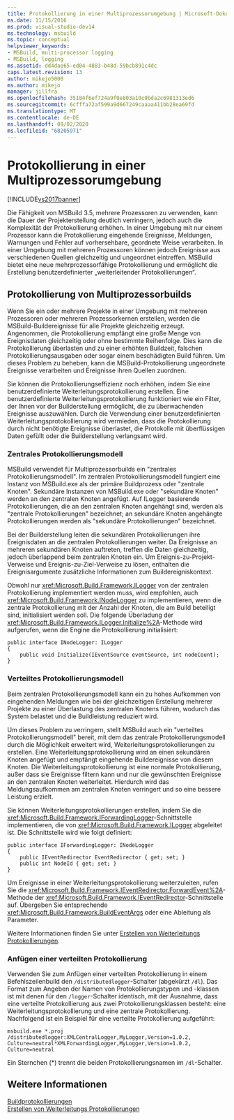 ```yaml
---
title: Protokollierung in einer Multiprozessorumgebung | Microsoft-Dokumentation
ms.date: 11/15/2016
ms.prod: visual-studio-dev14
ms.technology: msbuild
ms.topic: conceptual
helpviewer_keywords:
- MSBuild, multi-processor logging
- MSBuild, logging
ms.assetid: dd4dae65-ed04-4883-b48d-59bcb891c4dc
caps.latest.revision: 13
author: mikejo5000
ms.author: mikejo
manager: jillfra
ms.openlocfilehash: 35184f6ef724a9f0e803a10c9bda2c6981313ed6
ms.sourcegitcommit: 6cfffa72af599a9d667249caaaa411bb28ea69fd
ms.translationtype: MT
ms.contentlocale: de-DE
ms.lasthandoff: 09/02/2020
ms.locfileid: "68205971"
---
```

# <a name="logging-in-a-multi-processor-environment"></a>Protokollierung in einer Multiprozessorumgebung
[!INCLUDE[vs2017banner](../includes/vs2017banner.md)]

Die Fähigkeit von MSBuild 3.5, mehrere Prozessoren zu verwenden, kann die Dauer der Projekterstellung deutlich verringern, jedoch auch die Komplexität der Protokollierung erhöhen. In einer Umgebung mit nur einem Prozessor kann die Protokollierung eingehende Ereignisse, Meldungen, Warnungen und Fehler auf vorhersehbare, geordnete Weise verarbeiten. In einer Umgebung mit mehreren Prozessoren können jedoch Ereignisse aus verschiedenen Quellen gleichzeitig und ungeordnet eintreffen. MSBuild bietet eine neue mehrprozessorfähige Protokollierung und ermöglicht die Erstellung benutzerdefinierter „weiterleitender Protokollierungen“.  
  
## <a name="logging-multiple-processor-builds"></a>Protokollierung von Multiprozessorbuilds  
 Wenn Sie ein oder mehrere Projekte in einer Umgebung mit mehreren Prozessoren oder mehreren Prozessorkernen erstellen, werden die MSBuild-Buildereignisse für alle Projekte gleichzeitig erzeugt. Angenommen, die Protokollierung empfängt eine große Menge von Ereignisdaten gleichzeitig oder ohne bestimmte Reihenfolge. Dies kann die Protokollierung überlasten und zu einer erhöhten Buildzeit, falschen Protokollierungsausgaben oder sogar einem beschädigten Build führen. Um dieses Problem zu beheben, kann die MSBuild-Protokollierung ungeordnete Ereignisse verarbeiten und Ereignisse ihren Quellen zuordnen.  
  
 Sie können die Protokollierungseffizienz noch erhöhen, indem Sie eine benutzerdefinierte Weiterleitungsprotokollierung erstellen. Eine benutzerdefinierte Weiterleitungsprotokollierung funktioniert wie ein Filter, der Ihnen vor der Builderstellung ermöglicht, die zu überwachenden Ereignisse auszuwählen. Durch die Verwendung einer benutzerdefinierten Weiterleitungsprotokollierung wird vermieden, dass die Protokollierung durch nicht benötigte Ereignisse überlastet, die Protokolle mit überflüssigen Daten gefüllt oder die Builderstellung verlangsamt wird.  
  
### <a name="central-logging-model"></a>Zentrales Protokollierungsmodell  
 MSBuild verwendet für Multiprozessorbuilds ein "zentrales Protokollierungsmodell". Im zentralen Protokollierungsmodell fungiert eine Instanz von MSBuild.exe als der primäre Buildprozess oder "zentrale Knoten". Sekundäre Instanzen von MSBuild.exe oder "sekundäre Knoten" werden an den zentralen Knoten angefügt. Auf ILogger basierende Protokollierungen, die an den zentralen Knoten angehängt sind, werden als "zentrale Protokollierungen" bezeichnet; an sekundäre Knoten angehängte Protokollierungen werden als "sekundäre Protokollierungen" bezeichnet.  
  
 Bei der Builderstellung leiten die sekundären Protokollierungen ihre Ereignisdaten an die zentralen Protokollierungen weiter. Da Ereignisse an mehreren sekundären Knoten auftreten, treffen die Daten gleichzeitig, jedoch überlappend beim zentralen Knoten ein. Um Ereignis-zu-Projekt-Verweise und Ereignis-zu-Ziel-Verweise zu lösen, enthalten die Ereignisargumente zusätzliche Informationen zum Buildereigniskontext.  
  
 Obwohl nur <xref:Microsoft.Build.Framework.ILogger> von der zentralen Protokollierung implementiert werden muss, wird empfohlen, auch <xref:Microsoft.Build.Framework.INodeLogger> zu implementieren, wenn die zentrale Protokollierung mit der Anzahl der Knoten, die am Build beteiligt sind, initialisiert werden soll. Die folgende Überladung der <xref:Microsoft.Build.Framework.ILogger.Initialize%2A>-Methode wird aufgerufen, wenn die Engine die Protokollierung initialisiert:  
  
```  
public interface INodeLogger: ILogger  
{  
    public void Initialize(IEventSource eventSource, int nodeCount);  
}  
```  
  
### <a name="distributed-logging-model"></a>Verteiltes Protokollierungsmodell  
 Beim zentralen Protokollierungsmodell kann ein zu hohes Aufkommen von eingehenden Meldungen wie bei der gleichzeitigen Erstellung mehrerer Projekte zu einer Überlastung des zentralen Knotens führen, wodurch das System belastet und die Buildleistung reduziert wird.  
  
 Um dieses Problem zu verringern, stellt MSBuild auch ein "verteiltes Protokollierungsmodell" bereit, mit dem das zentrale Protokollierungsmodell durch die Möglichkeit erweitert wird, Weiterleitungsprotokollierungen zu erstellen. Eine Weiterleitungsprotokollierung wird an einen sekundären Knoten angefügt und empfängt eingehende Buildereignisse von diesem Knoten. Die Weiterleitungsprotokollierung ist eine normale Protokollierung, außer dass sie Ereignisse filtern kann und nur die gewünschten Ereignisse an den zentralen Knoten weiterleitet. Hierdurch wird das Meldungsaufkommen am zentralen Knoten verringert und so eine bessere Leistung erzielt.  
  
 Sie können Weiterleitungsprotokollierungen erstellen, indem Sie die <xref:Microsoft.Build.Framework.IForwardingLogger>-Schnittstelle implementieren, die von <xref:Microsoft.Build.Framework.ILogger> abgeleitet ist. Die Schnittstelle wird wie folgt definiert:  
  
```  
public interface IForwardingLogger: INodeLogger  
{  
    public IEventRedirector EventRedirector { get; set; }  
    public int NodeId { get; set; }  
}  
```  
  
 Um Ereignisse in einer Weiterleitungsprotokollierung weiterzuleiten, rufen Sie die <xref:Microsoft.Build.Framework.IEventRedirector.ForwardEvent%2A>-Methode der <xref:Microsoft.Build.Framework.IEventRedirector>-Schnittstelle auf. Übergeben Sie entsprechende <xref:Microsoft.Build.Framework.BuildEventArgs> oder eine Ableitung als Parameter.  
  
 Weitere Informationen finden Sie unter [Erstellen von Weiterleitungs Protokollierungen](../msbuild/creating-forwarding-loggers.md).  
  
### <a name="attaching-a-distributed-logger"></a>Anfügen einer verteilten Protokollierung  
 Verwenden Sie zum Anfügen einer verteilten Protokollierung in einem Befehlszeilenbuild den `/distributedlogger`-Schalter (abgekürzt `/dl`). Das Format zum Angeben der Namen von Protokollierungstypen und -klassen ist mit denen für den `/logger`-Schalter identisch, mit der Ausnahme, dass eine verteilte Protokollierung aus zwei Protokollierungsklassen besteht: eine Weiterleitungsprotokollierung und eine zentrale Protokollierung. Nachfolgend ist ein Beispiel für eine verteilte Protokollierung aufgeführt:  
  
```  
msbuild.exe *.proj /distributedlogger:XMLCentralLogger,MyLogger,Version=1.0.2,  
Culture=neutral*XMLForwardingLogger,MyLogger,Version=1.0.2,  
Culture=neutral  
```  
  
 Ein Sternchen (*) trennt die beiden Protokollierungsnamen im `/dl`-Schalter.  
  
## <a name="see-also"></a>Weitere Informationen  
 [Buildprotokollierungen](../msbuild/build-loggers.md)   
 [Erstellen von Weiterleitungs Protokollierungen](../msbuild/creating-forwarding-loggers.md)
